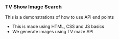 <h3>TV Show Image Search</h3>

<p>This is a demonstrations of how to use API end points</p>
<ul>
    <li>This is made using HTML, CSS and JS basics</li>
    <li>We generate images using TV maze API</li>
</ul>
